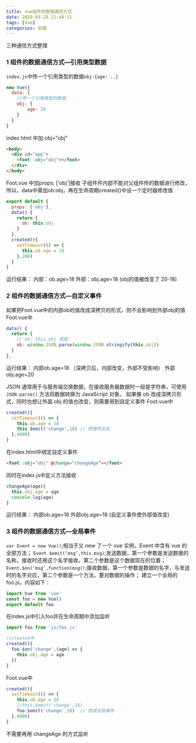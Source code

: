 ```yaml
---
title: vue组件的数据通信方式
date: 2019-03-28 21:44:11
tags: [Vue]
categories: 前端
---
```


三种通信方式整理
<escape><!-- more --></escape>

### 1  组件的数据通信方式—引用类型数据
`index.js`中传一个引用类型的数据`obj:{age: ..}`
```js
new Vue({
  data: {
    //传一个引用类型的数据
    obj: {
        age: 20 
    }
  }
}  
``` 
index.html 中加:obj="obj"  
```html
<body>
  <div id="app">
    <foot :obj="obj"></foot>
  </div>
</body>
```

Foot.vue 中加props: ['obj']接收
子组件件内部不能对父组件传的数据进行修改，所以，data中需加ob:obj，再在生命周期created()中设一个定时器修改值
```js
export default {
  props: ['obj'], 
  data() {
    return {
      ob: this.obj
    }
  },
  created(){
    setTimeout(() => {
      this.ob.age = 18
    },200)
  }
}
```
运行结果：
内部：ob.age=18
外部：obj.age=18  (obj的值被改变了 20-18)


### 2  组件的数据通信方式—自定义事件
如果把Foot.vue中的内部ob的值改成深拷贝的形式，则不会影响到外部obj的值
Foot.vue中
```js
data() {
  return {
    // ob: this.obj 改成：
    ob: window.JSON.parse(window.JSON.stringify(this.obj))
  }
},
```
运行结果：
内部ob.age=18   （深拷贝后，内部改变，外部不受影响）
外部obj.age=20

JSON 通常用于与服务端交换数据，在接收服务器数据时一般是字符串，可使用 `JSON.parse()` 方法将数据转换为 JavaScript 对象。
如果像 ob 改成深拷贝形式，同时也想让外面 obj 的值也改变，则需要用到自定义事件
Foot.vue中
```js
created(){
  setTimeout(() => {
    this.ob.age = 18
    this.$emit('change',18) // 把值传出去
  },4000)
}
```
在index.html中绑定自定义事件
```html
<foot :obj="obj" @change=“changeAge”></foot>
```

同时在index.js中定义方法接收
```js
changeAge(age){
  this.obj.age = age
  console.log(age)
}
```
运行结果：
内部ob.age=18
外部obj.age=18 (自定义事件使外部值改变)



### 3  组件的数据通信方式—全局事件
`var Event = new Vue()`;相当于又 new 了一个 vue 实例，Event 中含有 vue 的全部方法；
`Event.$emit(‘msg’,this.msg)`;发送数据，第一个参数是发送数据的名称，接收时还用这个名字接收，第二个参数是这个数据现在的位置；
`Event.$on(‘msg’,function(msg))`;接收数据，第一个参数是数据的名字，与发送时的名字对应，第二个参数是一个方法，要对数据的操作；
建立一个全局的foo.js，内容如下：
```js
import Vue from 'vue'
const foo = new Vue()
export default foo
```
在index.js中引入foo并在生命周期中添加监听
```js
import foo from 'js/foo.js'

//created中
created(){
  foo.$on('change',(age) => {
    this.obj.age = age
  })
}
```
Foot.vue中
```js
created(){
  setTimeout(() => {
    this.ob.age = 18
    //this.$emit('change',18)
    foo.$emit('change',18)  // 改成全局事件
  },4000)
}
``` 
不需要再用 changeAge 的方式监听
